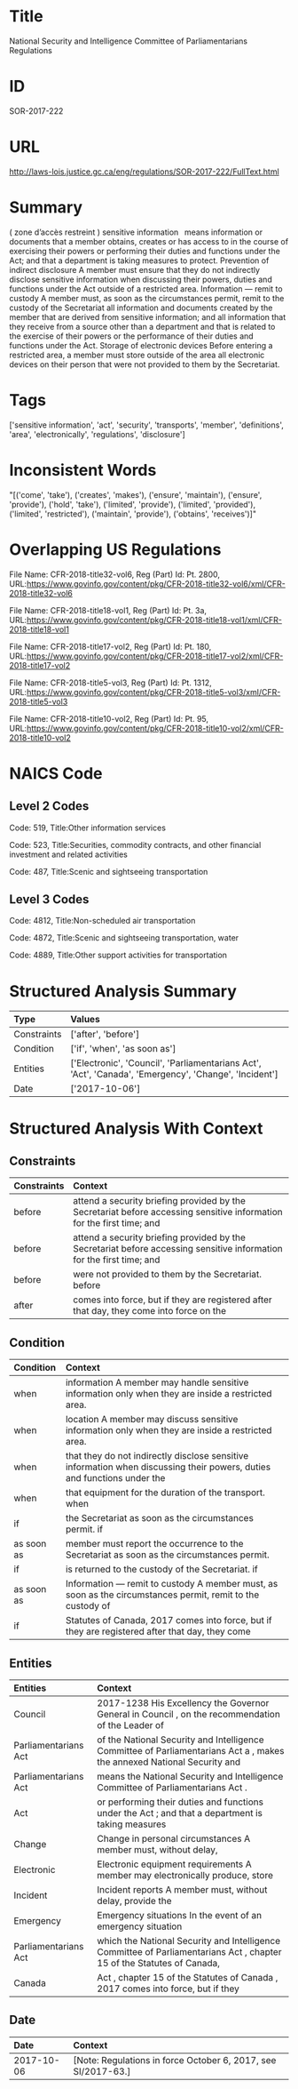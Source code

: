 # Title
National Security and Intelligence Committee of Parliamentarians Regulations


# ID
SOR-2017-222

# URL
http://laws-lois.justice.gc.ca/eng/regulations/SOR-2017-222/FullText.html


# Summary
( zone d’accès restreint ) sensitive information  means information or documents that a member obtains, creates or has access to in the course of exercising their powers or performing their duties and functions under the Act; and that a department is taking measures to protect.
Prevention of indirect disclosure A member must ensure that they do not indirectly disclose sensitive information when discussing their powers, duties and functions under the Act outside of a restricted area.
Information — remit to custody A member must, as soon as the circumstances permit, remit to the custody of the Secretariat all information and documents created by the member that are derived from sensitive information; and all information that they receive from a source other than a department and that is related to the exercise of their powers or the performance of their duties and functions under the Act. Storage of electronic devices Before entering a restricted area, a member must store outside of the area all electronic devices on their person that were not provided to them by the Secretariat.


# Tags
['sensitive information', 'act', 'security', 'transports', 'member', 'definitions', 'area', 'electronically', 'regulations', 'disclosure']


# Inconsistent Words
"[('come', 'take'), ('creates', 'makes'), ('ensure', 'maintain'), ('ensure', 'provide'), ('hold', 'take'), ('limited', 'provide'), ('limited', 'provided'), ('limited', 'restricted'), ('maintain', 'provide'), ('obtains', 'receives')]"


# Overlapping US Regulations
File Name: CFR-2018-title32-vol6, Reg (Part) Id: Pt. 2800, URL:https://www.govinfo.gov/content/pkg/CFR-2018-title32-vol6/xml/CFR-2018-title32-vol6

File Name: CFR-2018-title18-vol1, Reg (Part) Id: Pt. 3a, URL:https://www.govinfo.gov/content/pkg/CFR-2018-title18-vol1/xml/CFR-2018-title18-vol1

File Name: CFR-2018-title17-vol2, Reg (Part) Id: Pt. 180, URL:https://www.govinfo.gov/content/pkg/CFR-2018-title17-vol2/xml/CFR-2018-title17-vol2

File Name: CFR-2018-title5-vol3, Reg (Part) Id: Pt. 1312, URL:https://www.govinfo.gov/content/pkg/CFR-2018-title5-vol3/xml/CFR-2018-title5-vol3

File Name: CFR-2018-title10-vol2, Reg (Part) Id: Pt. 95, URL:https://www.govinfo.gov/content/pkg/CFR-2018-title10-vol2/xml/CFR-2018-title10-vol2




# NAICS Code
## Level 2 Codes
Code: 519, Title:Other information services

Code: 523, Title:Securities, commodity contracts, and other financial investment and related activities

Code: 487, Title:Scenic and sightseeing transportation




## Level 3 Codes
Code: 4812, Title:Non-scheduled air transportation

Code: 4872, Title:Scenic and sightseeing transportation, water

Code: 4889, Title:Other support activities for transportation







# Structured Analysis Summary
| Type        | Values                                                                                                |
|:------------|:------------------------------------------------------------------------------------------------------|
| Constraints | ['after', 'before']                                                                                   |
| Condition   | ['if', 'when', 'as soon as']                                                                          |
| Entities    | ['Electronic', 'Council', 'Parliamentarians Act', 'Act', 'Canada', 'Emergency', 'Change', 'Incident'] |
| Date        | ['2017-10-06']                                                                                        |


# Structured Analysis With Context
 


## Constraints
| Constraints   | Context                                                                                                                |
|:--------------|:-----------------------------------------------------------------------------------------------------------------------|
| before        | attend a security briefing provided by the Secretariat before  accessing sensitive information for the first time; and |
| before        | attend a security briefing provided by the Secretariat before  accessing sensitive information for the first time; and |
| before        | were not provided to them by the Secretariat. before                                                                   |
| after         | comes into force, but if they are registered after that day, they come into force on the                               |


## Condition
| Condition   | Context                                                                                                                 |
|:------------|:------------------------------------------------------------------------------------------------------------------------|
| when        | information A member may handle sensitive information only when  they are inside a restricted area.                     |
| when        | location A member may discuss sensitive information only when  they are inside a restricted area.                       |
| when        | that they do not indirectly disclose sensitive information when discussing their powers, duties and functions under the |
| when        | that equipment for the duration of the transport. when                                                                  |
| if          | the Secretariat as soon as the circumstances permit. if                                                                 |
| as soon as  | member must report the occurrence to the Secretariat as soon as  the circumstances permit.                              |
| if          | is returned to the custody of the Secretariat. if                                                                       |
| as soon as  | Information — remit to custody A member must,  as soon as the circumstances permit, remit to the custody of             |
| if          | Statutes of Canada, 2017 comes into force, but if they are registered after that day, they come                         |


## Entities
| Entities             | Context                                                                                                                 |
|:---------------------|:------------------------------------------------------------------------------------------------------------------------|
| Council              | 2017-1238 His Excellency the Governor General in  Council , on the recommendation of the Leader of                      |
| Parliamentarians Act | of the National Security and Intelligence Committee of Parliamentarians Act a , makes the annexed National Security and |
| Parliamentarians Act | means the National Security and Intelligence Committee of Parliamentarians Act  .                                       |
| Act                  | or performing their duties and functions under the Act ; and that a department is taking measures                       |
| Change               | Change in personal circumstances A member must, without delay,                                                          |
| Electronic           | Electronic equipment requirements A member may electronically produce, store                                            |
| Incident             | Incident reports A member must, without delay, provide the                                                              |
| Emergency            | Emergency situations In the event of an emergency situation                                                             |
| Parliamentarians Act | which the National Security and Intelligence Committee of Parliamentarians Act , chapter 15 of the Statutes of Canada,  |
| Canada               | Act , chapter 15 of the Statutes of Canada , 2017 comes into force, but if they                                         |


## Date
| Date       | Context                                                         |
|:-----------|:----------------------------------------------------------------|
| 2017-10-06 | [Note: Regulations in force October 6, 2017,  see  SI/2017-63.] |



